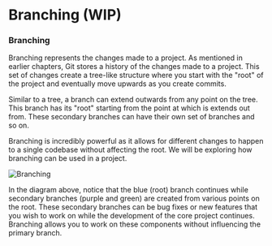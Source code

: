 # Branching (WIP)

### Branching

Branching represents the changes made to a project. As mentioned in earlier chapters, Git stores a history of the changes made to a project. This set of changes create a tree-like structure where you start with the "root" of the project and eventually move upwards as you create commits.

Similar to a tree, a branch can extend outwards from any point on the tree. This branch has its "root" starting from the point at which is extends out from. These secondary branches can have their own set of branches and so on.

Branching is incredibly powerful as it allows for different changes to happen to a single codebase without affecting the root. We will be exploring how branching can be used in a project.

![Branching](res/branching.svg)

In the diagram above, notice that the blue (root) branch continues while secondary branches (purple and green) are created from various points on the root. These secondary branches can be bug fixes or new features that you wish to work on while the development of the core project continues. Branching allows you to work on these components without influencing the primary branch.
